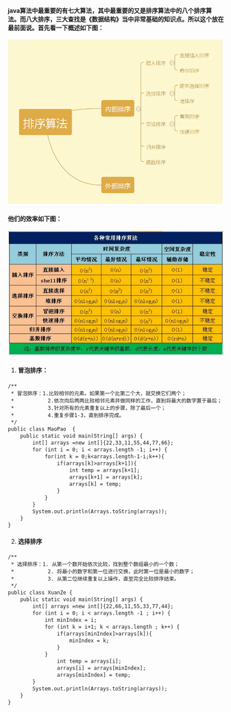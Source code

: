 #### java算法中最重要的有七大算法，其中最重要的又是排序算法中的八个排序算法。而八大排序，三大查找是《数据结构》当中非常基础的知识点。所以这个放在最前面说。首先看一下概述如下图：
![](https://github.com/Beancc/Main/blob/master/img/java/%E6%8E%92%E5%BA%8F%E6%A6%82%E8%BF%B0.png)
#### 他们的效率如下图：
![](https://github.com/Beancc/Main/blob/master/img/java/%E6%8E%92%E5%BA%8F%E7%AE%97%E6%B3%95%E6%AF%94%E8%BE%83.png)
1. #### 冒泡排序：
```
/**
 * 冒泡排序：1.比较相邻的元素。如果第一个比第二个大，就交换它们两个；
 *           2.依次向后两两比较相邻元素并做同样的工作，直到将最大的数字置于最后；
 *           3.针对所有的元素重复以上的步骤，除了最后一个；
 *           4.重复步骤1-3，直到排序完成。
 */
public class MaoPao  {
    public static void main(String[] args) {
        int[] arrays =new int[]{22,33,11,55,44,77,66};
        for (int i = 0; i < arrays.length -1; i++) {
            for(int k = 0;k<arrays.length-1-i;k++){
                if(arrays[k]>arrays[k+1]){
                    int temp = arrays[k+1];
                    arrays[k+1] = arrays[k];
                    arrays[k] = temp;
                }
            }
        }
        System.out.println(Arrays.toString(arrays));
    }
}
```
2. #### 选择排序
```
/**
 * 选择排序：1. 从第一个数开始依次比较，找到整个数组最小的一个数；
 *           2. 将最小的数字和第一位进行交换，此时第一位是最小的数字；
 *           3. 从第二位继续重复以上操作，直至完全比较排序结束。
 */
public class XuanZe {
    public static void main(String[] args) {
        int[] arrays =new int[]{22,66,11,55,33,77,44};
        for (int i = 0; i < arrays.length -1 ; i++) {
            int minIndex = i;
            for (int k = i+1; k < arrays.length ; k++) {
                if(arrays[minIndex]>arrays[k]){
                    minIndex = k;
                }
            }
                int temp = arrays[i];
                arrays[i] = arrays[minIndex];
                arrays[minIndex] = temp;
        }
        System.out.println(Arrays.toString(arrays));
    }
}
```
